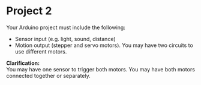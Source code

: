# Project 2

Your Arduino project must include the following:

* Sensor input (e.g. light, sound, distance)
* Motion output (stepper and servo motors). You may have two circuits to use different motors.

**Clarification:**  
You may have one sensor to trigger both motors. You may have both motors connected together or separately.